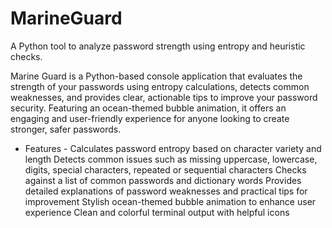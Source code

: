 # MarineGuard
A Python tool to analyze password strength using entropy and heuristic checks.

Marine Guard is a Python-based console application that evaluates the strength of your passwords using entropy calculations, detects common weaknesses, and provides clear, actionable tips to improve your password security. Featuring an ocean-themed bubble animation, it offers an engaging and user-friendly experience for anyone looking to create stronger, safer passwords.

 - Features - 
Calculates password entropy based on character variety and length
Detects common issues such as missing uppercase, lowercase, digits, special characters, repeated or sequential characters
Checks against a list of common passwords and dictionary words
Provides detailed explanations of password weaknesses and practical tips for improvement
Stylish ocean-themed bubble animation to enhance user experience
Clean and colorful terminal output with helpful icons
